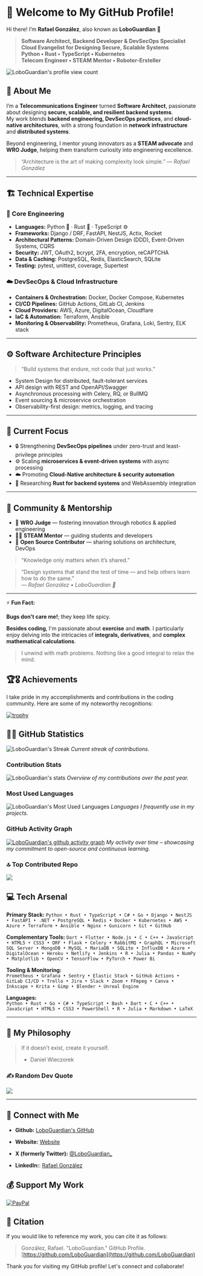 # 👋 Welcome to My GitHub Profile!

Hi there! I’m **Rafael González**, also known as **LoboGuardian** 🐺  
> **Software Architect, Backend Developer & DevSecOps Specialist**  
> **Cloud Evangelist for Designing Secure, Scalable Systems**  
> **Python • Rust • TypeScript • Kubernetes**  
> **Telecom Engineer • STEAM Mentor • Roboter-Ersteller**

<p align="left">
  <img src="https://komarev.com/ghpvc/?username=LoboGuardian&abbreviated=true&label=PROFILE+VIEWS&color=lightgrey&style=for-the-badge" alt="LoboGuardian's profile view count" />
</p>

## 🧭 About Me

I’m a **Telecommunications Engineer** turned **Software Architect**, passionate about designing **secure, scalable, and resilient backend systems**.  
My work blends **backend engineering, DevSecOps practices**, and **cloud-native architectures**, with a strong foundation in **network infrastructure** and **distributed systems**.

Beyond engineering, I mentor young innovators as a **STEAM advocate** and **WRO Judge**, helping them transform curiosity into engineering excellence.

> “Architecture is the art of making complexity look simple.” — *Rafael González*

****

## 🏗️ Technical Expertise

### 🧠 Core Engineering
- **Languages:** Python 🐍 · Rust 🦀 · TypeScript ⚙️  
- **Frameworks:** Django / DRF, FastAPI, NestJS, Actix, Rocket  
- **Architectural Patterns:** Domain-Driven Design (DDD), Event-Driven Systems, CQRS  
- **Security:** JWT, OAuth2, bcrypt, 2FA, encryption, reCAPTCHA  
- **Data & Caching:** PostgreSQL, Redis, ElasticSearch, SQLite  
- **Testing:** pytest, unittest, coverage, Supertest  

### ☁️ DevSecOps & Cloud Infrastructure
- **Containers & Orchestration:** Docker, Docker Compose, Kubernetes  
- **CI/CD Pipelines:** GitHub Actions, GitLab CI, Jenkins  
- **Cloud Providers:** AWS, Azure, DigitalOcean, Cloudflare  
- **IaC & Automation:** Terraform, Ansible  
- **Monitoring & Observability:** Prometheus, Grafana, Loki, Sentry, ELK stack  

<!-- ### 💳 FinTech & Web3 Integrations -->
<!-- - Payment gateways (Stripe, PayPal)   -->
<!-- - Crypto & blockchain APIs (web3.py, Ethers.js) -->
<!-- - Secure key management & transaction pipelines   -->

****

## ⚙️ Software Architecture Principles

> “Build systems that endure, not code that just works.”

- System Design for distributed, fault-tolerant services  
- API design with REST and OpenAPI/Swagger  
- Asynchronous processing with Celery, RQ, or BullMQ  
- Event sourcing & microservice orchestration  
- Observability-first design: metrics, logging, and tracing  

****

## 🚀 Current Focus

- 🔒 Strengthening **DevSecOps pipelines** under zero-trust and least-privilege principles  
- ⚙️ Scaling **microservices & event-driven systems** with async processing  
- ☁️ Promoting **Cloud-Native architecture & security automation**  
- 🧠 Researching **Rust for backend systems** and WebAssembly integration  

****

## 👥 Community & Mentorship

- 🤖 **WRO Judge** — fostering innovation through robotics & applied engineering  
- 🧑‍🏫 **STEAM Mentor** — guiding students and developers
- 🧩 **Open Source Contributor** — sharing solutions on architecture, DevOps

> “Knowledge only matters when it’s shared.”

> “Design systems that stand the test of time — and help others learn how to do the same.”  
> — *Rafael González • LoboGuardian 🐺*

****

⚡ **Fun Fact:**

**Bugs don't care me!**; they keep life spicy.

**Besides coding**, I'm passionate about **exercise** and **math**. I particularly enjoy delving into the intricacies of **integrals, derivatives**, and **complex mathematical calculations**.

> I unwind with math problems. Nothing like a good integral to relax the mind.

## 🏆🎖 Achievements

I take pride in my accomplishments and contributions in the coding community. Here are some of my noteworthy recognitions:

[![trophy](https://github-profile-trophy.vercel.app/?username=loboguardian&row=2&column=6)](https://github.com/ryo-ma/github-profile-trophy)

## 🧮📝 GitHub Statistics

![LoboGuardian's Streak](https://github-readme-streak-stats.herokuapp.com/?user=loboguardian&theme=react&layout=compact&hide_border=true)
*Current streak of contributions.*

### Contribution Stats

![LoboGuardian's stats](https://github-readme-stats.vercel.app/api?username=loboguardian&count_private=true&show_icons=true&theme=react)
*Overview of my contributions over the past year.*

### Most Used Languages

![LoboGuardian's Most Used Languages](https://github-readme-stats.vercel.app/api/top-langs/?username=loboguardian&langs_count=15&theme=react&layout=compact&hide=)
*Languages I frequently use in my projects.*

### GitHub Activity Graph

[![LoboGuardian's github activity graph](https://github-readme-activity-graph.vercel.app/graph?username=loboguardian&theme=github-compact)](https://github.com/ashutosh00710/github-readme-activity-graph)
*My activity over time – showcasing my commitment to open-source and continuous learning.*

### 🔝 Top Contributed Repo
![](https://github-contributor-stats.vercel.app/api?username=LoboGuardian&limit=5&theme=react&combine_all_yearly_contributions=true)


## 💻 Tech Arsenal

**Primary Stack:**
`Python • Rust • TypeScript • C# • Go • Django • NestJS • FastAPI • .NET • PostgreSQL • Redis • Docker • Kubernetes • AWS • Azure • Terraform • Ansible • Nginx • Gunicorn • Git • GitHub`

**Complementary Tools:**
`Dart • Flutter • Node.js • C • C++ • JavaScript • HTML5 • CSS3 • DRF • Flask • Celery • RabbitMQ • GraphQL • Microsoft SQL Server • MongoDB • MySQL • MariaDB • SQLite • InfluxDB • Azure • DigitalOcean • Heroku • Netlify • Jenkins • R • Julia • Pandas • NumPy • Matplotlib • OpenCV • TensorFlow • PyTorch • Power Bi`

**Tooling & Monitoring:**  
`Prometheus • Grafana • Sentry • Elastic Stack • GitHub Actions • GitLab CI/CD • Trello • Jira • Slack • Zoom • FFmpeg • Canva • Inkscape • Krita • Gimp • Blender • Unreal Engine`

**Languages:**  
`Python • Rust • Go • C# • TypeScript • Bash • Dart • C • C++ • JavaScript • HTML5 • CSS3 • PowerShell • R • Julia • Markdown • LaTeX`

***

## 💭 My Philosophy

> If it doesn't exist, create it yourself.
> 
> - Daniel Wieczorek

### ✍️ Random Dev Quote

![](https://quotes-github-readme.vercel.app/api?type=horizontal&theme=react)

****

## 🔗 Connect with Me

- **Github:** [LoboGuardian's GitHub](https://github.com/LoboGuardian)

- **Website:** [Website](https://loboguardian.dev/)

- **X (formerly Twitter):** [@LoboGuardian_](https://x.com/LoboGuardian_)

- **LinkedIn:**: [Rafael González](https://www.linkedin.com/in/gonzalezrbx/)

## 💰 Support My Work

[![PayPal](https://img.shields.io/badge/PayPal-00457C?style=for-the-badge&logo=paypal&logoColor=white)](https://paypal.me/ralph18y) 


## 📜 Citation

If you would like to reference my work, you can cite it as follows:

> González, Rafael. "LoboGuardian." GitHub Profile. [https://github.com/LoboGuardian](https://github.com/LoboGuardian)

Thank you for visiting my GitHub profile! Let's connect and collaborate!

  
<!-- (Some parts) Proudly created with GPRM ( https://gprm.itsvg.in ) -->

<!--
**LoboGuardian/LoboGuardian** is a ✨ _special_ ✨ repository because its `README.md` (this file) appears on your GitHub profile.

Here are some ideas to get you started:

- 🔭 I’m currently working on ...
- 🌱 I’m currently learning ...
- 👯 I’m looking to collaborate on ...
- 🤔 I’m looking for help with ...
- 💬 Ask me about ...
- 📫 How to reach me: ...
- 😄 Pronouns: ...
- ⚡ Fun fact: ...
-->
